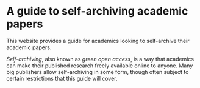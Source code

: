 # A guide to self-archiving academic papers

This website provides a guide for academics looking to self-archive their academic papers.

*Self-archiving*, also known as *green open access*, is a way that academics can make their published research freely available online to anyone. Many big publishers allow self-archiving in some form, though often subject to certain restrictions that this guide will cover.
